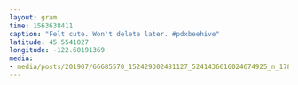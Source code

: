 ```yaml
---
layout: gram
time: 1563638411
caption: "Felt cute. Won't delete later. #pdxbeehive"
latitude: 45.5541027
longitude: -122.60191369
media:
- media/posts/201907/66685570_152429302481127_5241436616024674925_n_17842974706552439.jpg
---
```

